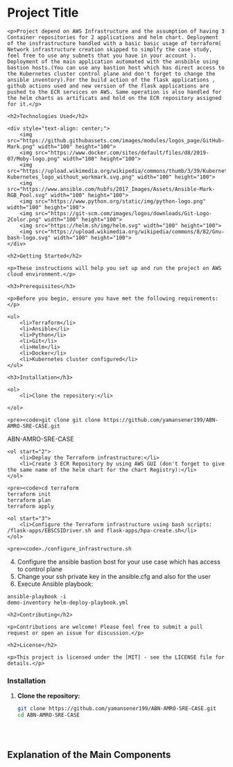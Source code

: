 <!DOCTYPE html>
<html lang="en">

<head>
    <meta charset="UTF-8">
    <meta name="viewport" content="width=device-width, initial-scale=1.0">
    <title>ABN AMRO SRE CASE STUDY</title>
</head>

<body>
    <h1>Project Title</h1>

    <p>Project depend on AWS Infrastructure and the assumption of having 3 Container repositories for 2 applications and helm chart. Deployment of the insfrastructure handled with a basic basic usage of terraform( Network infrastructure creation skipped to simplfy the case study, feel free to use any subnets that you have in your account ). Deployment of the main application automated with the ansbible using bastion hosts.(You can use any bastion host which has direct access to the Kubernetes cluster control plane and don't forget to change the ansible inventory).For the build action of the flask applications , github actions used and new version of the flask applications are pushed to the ECR services on AWS. Same operation is also handled for the helm charts as artificats and hold on the ECR repository assigned for it.</p>

    <h2>Technologies Used</h2>

    <div style="text-align: center;">
        <img src="https://github.githubassets.com/images/modules/logos_page/GitHub-Mark.png" width="100" height="100">
        <img src="https://www.docker.com/sites/default/files/d8/2019-07/Moby-logo.png" width="100" height="100">
        <img src="https://upload.wikimedia.org/wikipedia/commons/thumb/3/39/Kubernetes_logo_without_workmark.svg/1200px-Kubernetes_logo_without_workmark.svg.png" width="100" height="100">
        <img src="https://www.ansible.com/hubfs/2017_Images/Assets/Ansible-Mark-RGB_Pool.svg" width="100" height="100">
        <img src="https://www.python.org/static/img/python-logo.png" width="100" height="100">
        <img src="https://git-scm.com/images/logos/downloads/Git-Logo-2Color.png" width="100" height="100">
        <img src="https://helm.sh/img/helm.svg" width="100" height="100">
        <img src="https://upload.wikimedia.org/wikipedia/commons/8/82/Gnu-bash-logo.svg" width="100" height="100">
    </div>

    <h2>Getting Started</h2>

    <p>These instructions will help you set up and run the project on AWS cloud environment.</p>

    <h3>Prerequisites</h3>

    <p>Before you begin, ensure you have met the following requirements:</p>

    <ul>
        <li>Terraform</li>
        <li>Ansible</li>
        <li>Python</li>
        <li>Git</li>
        <li>Helm</li>
        <li>Docker</li>
        <li>Kubernetes cluster configured</li>
    </ul>

    <h3>Installation</h3>

    <ol>
        <li>Clone the repository:</li>
        
    </ol>

    <pre><code>git clone git clone https://github.com/yamansener199/ABN-AMRO-SRE-CASE.git
  ABN-AMRO-SRE-CASE
</code></pre>

    <ol start="2">
        <li>Deploy the Terraform infrastructure:</li>
        <li>Create 3 ECR Repository by using AWS GUI (don't forget to give the same name of the helm chart for the chart Registry):</li>
    </ol>

    <pre><code>cd terraform
    terraform init
    terraform plan
    terraform apply
</code></pre>

    <ol start="3">
        <li>Configure the Terraform infrastructure using bash scripts: /flask-apps/EBSCSIDriver.sh and flask-apps/hpa-create.sh</li>
    </ol>

    <pre><code>./configure_infrastructure.sh
</code></pre>
    <ol start="4">
        <li>Configure the ansible bastion bost for your use case which has access to control plane</li>
        <li>Change your ssh private key in the ansible.cfg and also for the user</li>
        <li>Execute Ansible playbook:</li>
    </ol>
    <pre><code>ansible-playbook -i demo-inventory helm-deploy-playbook.yml
</code></pre>

    <h2>Contributing</h2>

    <p>Contributions are welcome! Please feel free to submit a pull request or open an issue for discussion.</p>

    <h2>License</h2>

    <p>This project is licensed under the [MIT] - see the LICENSE file for details.</p>
</body>

</html>

### Installation

1. **Clone the repository:**
   ```bash
   git clone https://github.com/yamansener199/ABN-AMRO-SRE-CASE.git
   cd ABN-AMRO-SRE-CASE





## Explanation of the Main Components
